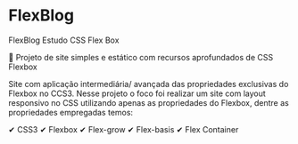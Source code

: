 # FlexBlog
FlexBlog Estudo CSS Flex Box

🔰 Projeto de site simples e estático com recursos aprofundados de CSS Flexbox

Site com aplicação intermediária/ avançada das propriedades exclusivas do Flexbox no CCS3.
Nesse projeto o foco foi realizar um site com layout responsivo no CSS utilizando apenas as propriedades do Flexbox, dentre as propriedades empregadas temos:

✔ CSS3
✔ Flexbox
✔ Flex-grow
✔ Flex-basis
✔ Flex Container
